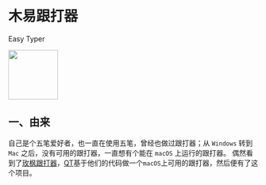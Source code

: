 # 木易跟打器
Easy Typer

<img width="100" src="client/img/logo.png"/>

## 一、由来
自己是个五笔爱好者，也一直在使用五笔，曾经也做过跟打器；从 `Windows` 转到 `Mac` 之后，没有可用的跟打器，一直想有个能在 `macOS` 上运行的跟打器。
偶然看到了[玫枫跟打器](https://github.com/owenyang0/easy-typer)，[QT](https://gitee.com/hotleave/quick-typing)基于他们的代码做一个`macOS`上可用的跟打器，然后便有了这个项目。


